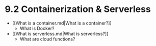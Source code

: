 # 9.2 Containerization & Serverless

- [[What is a container.md|What is a container?]]
  - What is Docker?
- [[What is serverless.md|What is serverless?]]
  - What are cloud functions?
